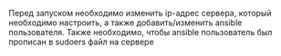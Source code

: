 Перед запуском необходимо изменить ip-адрес сервера, который необходимо настроить, а также добавить/изменить ansible пользователя. Также необходимо, чтобы ansible пользователь был прописан в sudoers файл на сервере
